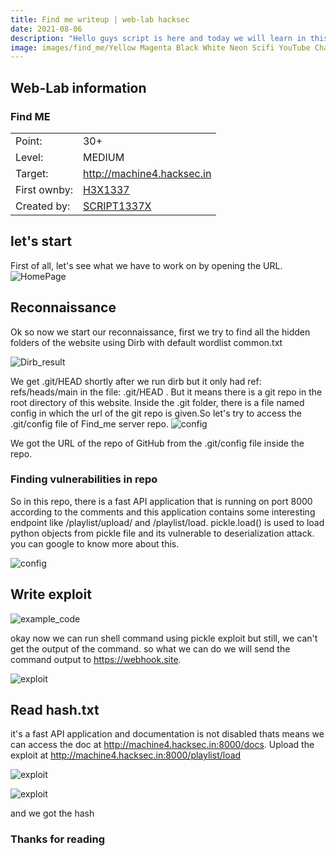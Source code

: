 ```yaml
---
title: Find me writeup | web-lab hacksec
date: 2021-08-06
description: "Hello guys script is here and today we will learn in this post how we can own find me web-lab"
image: images/find_me/Yellow Magenta Black White Neon Scifi YouTube Channel Art (2).png
---
```


## Web-Lab information

### Find ME

|              |                                                     |
| ------------ | --------------------------------------------------- |
| Point:       | 30+                                                 |
| Level:       | MEDIUM                                              |
| Target:      | http://machine4.hacksec.in                          |
| First ownby: | [H3X1337](https://www.app.hacksec.in/profile/63)    |
| Created by:  | [SCRIPT1337X](https://www.app.hacksec.in/profile/1) |

## let's start

First of all, let's see what we have to work on by opening the URL.
![HomePage](/images/find_me/Home.PNG)

## Reconnaissance

Ok so now we start our reconnaissance, first we try to find all the hidden folders of the website using Dirb with default wordlist common.txt

![Dirb_result](/images/find_me/Dirb.PNG)

We get .git/HEAD shortly after we run dirb but it only had ref: refs/heads/main in the file: .git/HEAD . But it means there is a git repo in the root directory of this website. Inside the .git folder, there is a file named config in which the url of the git repo is given.So let's try to access the .git/config file of Find_me server repo.
![config](/images/find_me/config.PNG)

We got the URL of the repo of GitHub from the .git/config file inside the repo.

### Finding vulnerabilities in repo

So in this repo, there is a fast API application that is running on port 8000 according to the comments and this application contains some interesting endpoint like /playlist/upload/ and /playlist/load. pickle.load() is used to load python objects from pickle file and its vulnerable to deserialization attack. you can google to know more about this.

![config](/images/find_me/Source_code.PNG)

## Write exploit

![example_code](/images/find_me/example_code.PNG)

okay now we can run shell command using pickle exploit but still, we can't get the output of the command.
so what we can do we will send the command output to https://webhook.site.

![exploit](/images/find_me/exploit.PNG)

## Read hash.txt

it's a fast API application and documentation is not disabled thats means we can access the doc at http://machine4.hacksec.in:8000/docs. Upload the exploit at http://machine4.hacksec.in:8000/playlist/load

![exploit](/images/find_me/upload_exploit.PNG)

![exploit](/images/find_me/hash.PNG)

and we got the hash

### Thanks for reading

